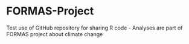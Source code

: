 # FORMAS-Project
Test use of GitHub repository for sharing R code - Analyses are part of FORMAS project about climate change
